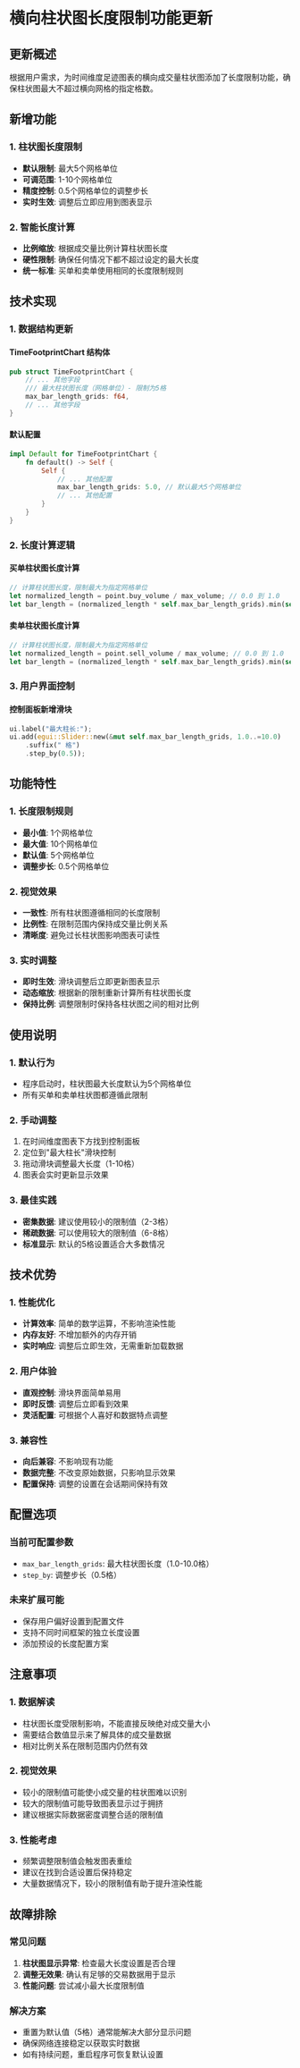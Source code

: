 # 横向柱状图长度限制功能更新

## 更新概述

根据用户需求，为时间维度足迹图表的横向成交量柱状图添加了长度限制功能，确保柱状图最大不超过横向网格的指定格数。

## 新增功能

### 1. 柱状图长度限制
- **默认限制**: 最大5个网格单位
- **可调范围**: 1-10个网格单位
- **精度控制**: 0.5个网格单位的调整步长
- **实时生效**: 调整后立即应用到图表显示

### 2. 智能长度计算
- **比例缩放**: 根据成交量比例计算柱状图长度
- **硬性限制**: 确保任何情况下都不超过设定的最大长度
- **统一标准**: 买单和卖单使用相同的长度限制规则

## 技术实现

### 1. 数据结构更新

#### TimeFootprintChart 结构体
```rust
pub struct TimeFootprintChart {
    // ... 其他字段
    /// 最大柱状图长度（网格单位）- 限制为5格
    max_bar_length_grids: f64,
    // ... 其他字段
}
```

#### 默认配置
```rust
impl Default for TimeFootprintChart {
    fn default() -> Self {
        Self {
            // ... 其他配置
            max_bar_length_grids: 5.0, // 默认最大5个网格单位
            // ... 其他配置
        }
    }
}
```

### 2. 长度计算逻辑

#### 买单柱状图长度计算
```rust
// 计算柱状图长度，限制最大为指定网格单位
let normalized_length = point.buy_volume / max_volume; // 0.0 到 1.0
let bar_length = (normalized_length * self.max_bar_length_grids).min(self.max_bar_length_grids);
```

#### 卖单柱状图长度计算
```rust
// 计算柱状图长度，限制最大为指定网格单位
let normalized_length = point.sell_volume / max_volume; // 0.0 到 1.0
let bar_length = (normalized_length * self.max_bar_length_grids).min(self.max_bar_length_grids);
```

### 3. 用户界面控制

#### 控制面板新增滑块
```rust
ui.label("最大柱长:");
ui.add(egui::Slider::new(&mut self.max_bar_length_grids, 1.0..=10.0)
    .suffix(" 格")
    .step_by(0.5));
```

## 功能特性

### 1. 长度限制规则
- **最小值**: 1个网格单位
- **最大值**: 10个网格单位
- **默认值**: 5个网格单位
- **调整步长**: 0.5个网格单位

### 2. 视觉效果
- **一致性**: 所有柱状图遵循相同的长度限制
- **比例性**: 在限制范围内保持成交量比例关系
- **清晰度**: 避免过长柱状图影响图表可读性

### 3. 实时调整
- **即时生效**: 滑块调整后立即更新图表显示
- **动态缩放**: 根据新的限制重新计算所有柱状图长度
- **保持比例**: 调整限制时保持各柱状图之间的相对比例

## 使用说明

### 1. 默认行为
- 程序启动时，柱状图最大长度默认为5个网格单位
- 所有买单和卖单柱状图都遵循此限制

### 2. 手动调整
1. 在时间维度图表下方找到控制面板
2. 定位到"最大柱长"滑块控制
3. 拖动滑块调整最大长度（1-10格）
4. 图表会实时更新显示效果

### 3. 最佳实践
- **密集数据**: 建议使用较小的限制值（2-3格）
- **稀疏数据**: 可以使用较大的限制值（6-8格）
- **标准显示**: 默认的5格设置适合大多数情况

## 技术优势

### 1. 性能优化
- **计算效率**: 简单的数学运算，不影响渲染性能
- **内存友好**: 不增加额外的内存开销
- **实时响应**: 调整后立即生效，无需重新加载数据

### 2. 用户体验
- **直观控制**: 滑块界面简单易用
- **即时反馈**: 调整后立即看到效果
- **灵活配置**: 可根据个人喜好和数据特点调整

### 3. 兼容性
- **向后兼容**: 不影响现有功能
- **数据完整**: 不改变原始数据，只影响显示效果
- **配置保持**: 调整的设置在会话期间保持有效

## 配置选项

### 当前可配置参数
- `max_bar_length_grids`: 最大柱状图长度（1.0-10.0格）
- `step_by`: 调整步长（0.5格）

### 未来扩展可能
- 保存用户偏好设置到配置文件
- 支持不同时间框架的独立长度设置
- 添加预设的长度配置方案

## 注意事项

### 1. 数据解读
- 柱状图长度受限制影响，不能直接反映绝对成交量大小
- 需要结合数值显示来了解具体的成交量数据
- 相对比例关系在限制范围内仍然有效

### 2. 视觉效果
- 较小的限制值可能使小成交量的柱状图难以识别
- 较大的限制值可能导致图表显示过于拥挤
- 建议根据实际数据密度调整合适的限制值

### 3. 性能考虑
- 频繁调整限制值会触发图表重绘
- 建议在找到合适设置后保持稳定
- 大量数据情况下，较小的限制值有助于提升渲染性能

## 故障排除

### 常见问题
1. **柱状图显示异常**: 检查最大长度设置是否合理
2. **调整无效果**: 确认有足够的交易数据用于显示
3. **性能问题**: 尝试减小最大长度限制值

### 解决方案
- 重置为默认值（5格）通常能解决大部分显示问题
- 确保网络连接稳定以获取实时数据
- 如有持续问题，重启程序可恢复默认设置
